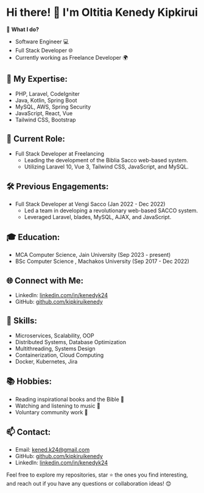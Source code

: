 # Hi there! 👋 I'm Oltitia Kenedy Kipkirui

🚀 **What I do?**
- Software Engineer 💻
- Full Stack Developer 🌐
- Currently working as Freelance Developer 🌍

## 🌟 My Expertise:
- PHP, Laravel, CodeIgniter
- Java, Kotlin, Spring Boot
- MySQL, AWS, Spring Security
- JavaScript, React, Vue
- Tailwind CSS, Bootstrap

## 💼 Current Role:
- Full Stack Developer at Freelancing
  - Leading the development of the Biblia Sacco web-based system.
  - Utilizing Laravel 10, Vue 3, Tailwind CSS, JavaScript, and MySQL.

## 🛠️ Previous Engagements:
- Full Stack Developer at Vengi Sacco (Jan 2022 - Dec 2022)
  - Led a team in developing a revolutionary web-based SACCO system.
  - Leveraged Laravel, blades, MySQL, AJAX, and JavaScript.

## 🎓 Education:
- MCA  Computer Science, Jain University (Sep 2023 - present)
- BSc Computer Science , Machakos University (Sep 2017 - Dec 2022)

## 🌐 Connect with Me:
- LinkedIn: [linkedin.com/in/kenedyk24](https://linkedin.com/in/kenedyk24)
- GitHub: [github.com/kipkiruikenedy](https://github.com/kipkiruikenedy)

## 🌟 Skills:
- Microservices, Scalability, OOP
- Distributed Systems, Database Optimization
- Multithreading, Systems Design
- Containerization, Cloud Computing
- Docker, Kubernetes, Jira

## 📚 Hobbies:
- Reading inspirational books and the Bible 📖
- Watching and listening to music 🎵
- Voluntary community work 🤝

## 📫 Contact:
- Email: [kened.k24@gmail.com](mailto:kened.k24@gmail.com)
- GitHub: [github.com/kipkiruikenedy](https://github.com/kipkiruikenedy)
- LinkedIn: [linkedin.com/in/kenedyk24](https://linkedin.com/in/kenedyk24)

Feel free to explore my repositories, star ⭐ the ones you find interesting, and reach out if you have any questions or collaboration ideas! 😊
